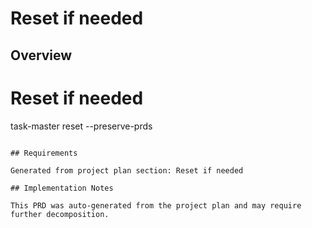 # Reset if needed

## Overview

# Reset if needed
task-master reset --preserve-prds
```

## Requirements

Generated from project plan section: Reset if needed

## Implementation Notes

This PRD was auto-generated from the project plan and may require further decomposition.

